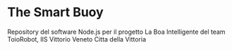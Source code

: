 # The Smart Buoy
Repository del software Node.js per il progetto La Boa Intelligente del team ToioRobot, IIS Vittorio Veneto Citta della Vittoria
